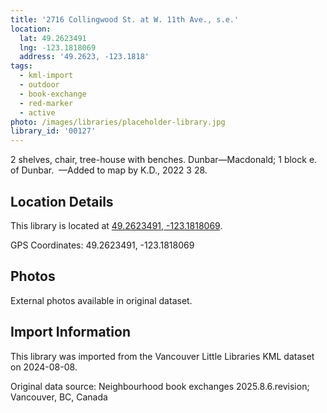 ```yaml
---
title: '2716 Collingwood St. at W. 11th Ave., s.e.'
location:
  lat: 49.2623491
  lng: -123.1818069
  address: '49.2623, -123.1818'
tags:
  - kml-import
  - outdoor
  - book-exchange
  - red-marker
  - active
photo: /images/libraries/placeholder-library.jpg
library_id: '00127'
---
```

2 shelves, chair, tree-house with benches.
Dunbar—Macdonald; 1 block e. of Dunbar. 
—Added to map by K.D., 2022 3 28. 

## Location Details

This library is located at [49.2623491, -123.1818069](https://www.google.com/maps?q=49.2623491,-123.1818069).

GPS Coordinates: 49.2623491, -123.1818069

## Photos

External photos available in original dataset.

## Import Information

This library was imported from the Vancouver Little Libraries KML dataset on 2024-08-08.

Original data source: Neighbourhood book exchanges 2025.8.6.revision; Vancouver, BC, Canada
